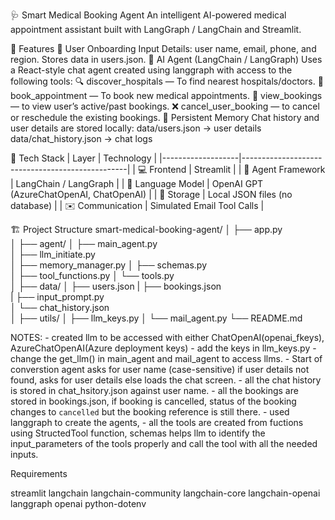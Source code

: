 🩺 Smart Medical Booking Agent
    An intelligent AI-powered medical appointment assistant built with LangGraph / LangChain and Streamlit.


🚀 Features
    👤 User Onboarding
        Input Details: user name, email, phone, and region.
        Stores data in users.json.
    🧠 AI Agent (LangChain / LangGraph)
    Uses a React-style chat agent created using langgraph with access to the following tools:
        🔍 discover_hospitals — To find nearest hospitals/doctors.
        📅 book_appointment — To book new medical appointments.
        📖 view_bookings — to view user’s active/past bookings.
        ❌ cancel_user_booking — to cancel or reschedule the existing bookings.
    💾 Persistent Memory
    Chat history and user details are stored locally:
    data/users.json → user details
    data/chat_history.json → chat logs



🧰 Tech Stack
| Layer             | Technology                                      |
|-------------------|-------------------------------------------------|
| 💻 Frontend       | Streamlit                                       |
| 🧠 Agent Framework | LangChain / LangGraph                           |
| 🧩 Language Model  | OpenAI GPT (AzureChatOpenAI, ChatOpenAI)        |
| 📂 Storage         | Local JSON files (no database)                  |
| ✉️ Communication   | Simulated Email Tool Calls                      |

🏗️ Project Structure
smart-medical-booking-agent/
│
├── app.py                        
│
├── agent/
│   ├── main_agent.py  
│   ├── llm_initiate.py              
│   ├── memory_manager.py
│   ├── schemas.py          
│   ├── tool_functions.py
│   └── tools.py  
│
├── data/
│   ├── users.json
|   ├── bookings.json   
|   ├── input_prompt.py                
│   └── chat_history.json      
│
├── utils/
│   ├── llm_keys.py
│   └── mail_agent.py 
└── README.md


NOTES:
    - created llm to be accessed with either ChatOpenAI(openai_fkeys), AzureChatOpenAI(Azure deployment keys)
    - add the keys in llm_keys.py
    - change the get_llm() in main_agent and mail_agent to access llms.
    - Start of converstion agent asks for user name (case-sensitive) if user details not found, asks for user details else loads the chat screen.
    - all the chat history is stored in chat_hsitory.json against user name.
    - all the bookings are stored in bookings.json, if booking is cancelled, status of the booking changes to `cancelled` but the booking reference is still there.
    - used langgraph to create the agents,
        - all the tools are created from fuctions using StructedTool function, schemas helps llm to identify the input_parameters of the tools properly and call the tool with all the needed inputs.


Requirements

streamlit
langchain
langchain-community
langchain-core
langchain-openai 
langgraph
openai
python-dotenv
